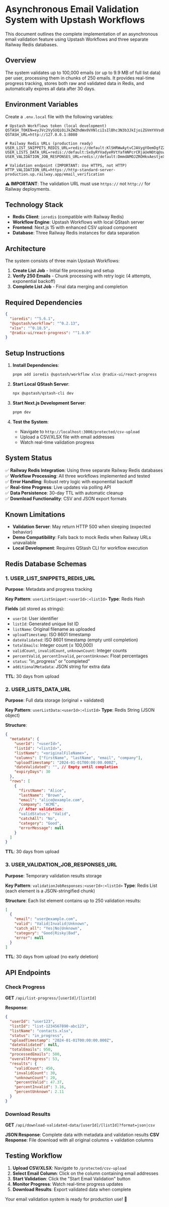 # Asynchronous Email Validation System with Upstash Workflows

This document outlines the complete implementation of an asynchronous email validation feature using Upstash Workflows and three separate Railway Redis databases.

## Overview

The system validates up to 100,000 emails (or up to 9.9 MB of full list data) per user, processing them in chunks of 250 emails. It provides real-time progress tracking, stores both raw and validated data in Redis, and automatically expires all data after 30 days.

## Environment Variables

Create a `.env.local` file with the following variables:

```env
# Upstash Workflows token (local development)
QSTASH_TOKEN=eyJVc2VySUQiOiJkZWZhdWx0VXNlciIsIlBhc3N3b3JkIjoiZGVmYXVsdFBhc3N3b3JkIn0=
QSTASH_URL=http://127.0.0.1:8080

# Railway Redis URLs (production ready)
USER_LIST_SNIPPETS_REDIS_URL=redis://default:KlSHRWwAytvCJAVygYOemDgfZZfEeJew@metro.proxy.rlwy.net:17875
USER_LISTS_DATA_URL=redis://default:SxOyRYVadyeRVtYafmNPcrCRjaUeNOtq@switchyard.proxy.rlwy.net:22481
USER_VALIDATION_JOB_RESPONSES_URL=redis://default:DmmdAMOJZROHkvAestjeXFPIDWXWZgtj@centerbeam.proxy.rlwy.net:31458

# Validation endpoint (IMPORTANT: Use HTTPS, not HTTP)
HTTP_VALIDATION_URL=https://http-standard-server-production.up.railway.app/email_verification
```

**⚠️ IMPORTANT**: The validation URL must use `https://` not `http://` for Railway deployments.

## Technology Stack

- **Redis Client**: `ioredis` (compatible with Railway Redis)
- **Workflow Engine**: Upstash Workflows with local QStash server
- **Frontend**: Next.js 15 with enhanced CSV upload component
- **Database**: Three Railway Redis instances for data separation

## Architecture

The system consists of three main Upstash Workflows:

1. **Create List Job** - Initial file processing and setup
2. **Verify 250 Emails** - Chunk processing with retry logic (4 attempts, exponential backoff)
3. **Complete List Job** - Final data merging and completion

## Required Dependencies

```json
{
  "ioredis": "^5.6.1",
  "@upstash/workflow": "^0.2.13", 
  "xlsx": "^0.18.5",
  "@radix-ui/react-progress": "^1.0.0"
}
```

## Setup Instructions

1. **Install Dependencies**:
   ```bash
   pnpm add ioredis @upstash/workflow xlsx @radix-ui/react-progress
   ```

2. **Start Local QStash Server**:
   ```bash
   npx @upstash/qstash-cli dev
   ```

3. **Start Next.js Development Server**:
   ```bash
   pnpm dev
   ```

4. **Test the System**:
   - Navigate to `http://localhost:3000/protected/csv-upload`
   - Upload a CSV/XLSX file with email addresses
   - Watch real-time validation progress

## System Status

✅ **Railway Redis Integration**: Using three separate Railway Redis databases  
✅ **Workflow Processing**: All three workflows implemented and tested  
✅ **Error Handling**: Robust retry logic with exponential backoff  
✅ **Real-time Progress**: Live updates via polling API  
✅ **Data Persistence**: 30-day TTL with automatic cleanup  
✅ **Download Functionality**: CSV and JSON export formats  

## Known Limitations

- **Validation Server**: May return HTTP 500 when sleeping (expected behavior)
- **Demo Compatibility**: Falls back to mock Redis when Railway URLs unavailable
- **Local Development**: Requires QStash CLI for workflow execution

## Redis Database Schemas

### 1. USER_LIST_SNIPPETS_REDIS_URL
**Purpose**: Metadata and progress tracking

**Key Pattern**: `userListSnippet:<userId>:<listId>`
**Type**: Redis Hash

**Fields** (all stored as strings):
- `userId`: User identifier
- `listId`: Generated unique list ID  
- `listName`: Original filename as uploaded
- `uploadTimestamp`: ISO 8601 timestamp
- `dateValidated`: ISO 8601 timestamp (empty until completion)
- `totalEmails`: Integer count (≤ 100,000)
- `validCount`, `invalidCount`, `unknownCount`: Integer counts
- `percentValid`, `percentInvalid`, `percentUnknown`: Float percentages
- `status`: "in_progress" or "completed"
- `additionalMetadata`: JSON string for extra data

**TTL**: 30 days from upload

### 2. USER_LISTS_DATA_URL
**Purpose**: Full data storage (original + validated)

**Key Pattern**: `userListData:<userId>:<listId>`
**Type**: Redis String (JSON object)

**Structure**:
```json
{
  "metadata": {
    "userId": "<userId>",
    "listId": "<listId>", 
    "listName": "<originalFileName>",
    "columns": ["firstName", "lastName", "email", "company"],
    "uploadTimestamp": "2024-01-01T00:00:00.000Z",
    "dateValidated": "", // Empty until completion
    "expiryDays": 30
  },
  "rows": [
    {
      "firstName": "Alice",
      "lastName": "Brown", 
      "email": "alice@example.com",
      "company": "ACME",
      // After validation:
      "validStatus": "Valid",
      "catchAll": "No",
      "category": "Good",
      "errorMessage": null
    }
  ]
}
```

**TTL**: 30 days from upload

### 3. USER_VALIDATION_JOB_RESPONSES_URL
**Purpose**: Temporary validation results storage

**Key Pattern**: `validationJobResponses:<userId>:<listId>`
**Type**: Redis List (each element is a JSON-stringified chunk)

**Structure**: Each list element contains up to 250 validation results:
```json
[
  {
    "email": "user@example.com",
    "valid": "Valid|Invalid|Unknown",
    "catch_all": "Yes|No|Unknown",
    "category": "Good|Risky|Bad",
    "error": null
  }
]
```

**TTL**: 30 days from upload (no early deletion)

## API Endpoints

### Check Progress
**GET** `/api/list-progress/[userId]/[listId]`

**Response**:
```json
{
  "userId": "user123",
  "listId": "list-1234567890-abc123", 
  "listName": "contacts.xlsx",
  "status": "in_progress",
  "uploadTimestamp": "2024-01-01T00:00:00.000Z",
  "dateValidated": null,
  "totalEmails": 950,
  "processedEmails": 500,
  "overallProgress": 53,
  "results": {
    "validCount": 450,
    "invalidCount": 30,
    "unknownCount": 20,
    "percentValid": 47.37,
    "percentInvalid": 3.16,
    "percentUnknown": 2.11
  }
}
```

### Download Results
**GET** `/api/download-validated-data/[userId]/[listId]?format=json|csv`

**JSON Response**: Complete data with metadata and validation results
**CSV Response**: File download with all original columns + validation columns

## Testing Workflow

1. **Upload CSV/XLSX**: Navigate to `/protected/csv-upload`
2. **Select Email Column**: Click on the column containing email addresses
3. **Start Validation**: Click the "Start Email Validation" button
4. **Monitor Progress**: Watch real-time progress updates
5. **Download Results**: Export validated data when complete

Your email validation system is ready for production use! 🚀 